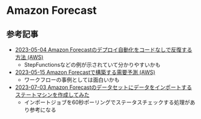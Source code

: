 # Amazon Forecast

## 参考記事

- [2023-05-04 Amazon Forecastのデプロイ自動化をコードなしで反復する方法 (AWS)](https://aws.amazon.com/jp/blogs/machine-learning/automate-the-deployment-of-an-amazon-forecast-time-series-forecasting-model/)
  - StepFunctionsなどの例が示されていて分かりやすいかも
- [2023-05-15 Amazon Forecastで構築する需要予測 (AWS)](https://aws.amazon.com/jp/blogs/machine-learning/demand-forecasting-at-getir-built-with-amazon-forecast/)
  - ワークフローの事例としては面白いかも
- [2023-07-03 Amazon Forecastのデータセットにデータをインポートするステートマシンを作成してみた](https://dev.classmethod.jp/articles/statemachine-import-data-dataset-amazon-forecast/)
  - インポートジョブを60秒ポーリングでステータスチェックする処理があり参考になる
